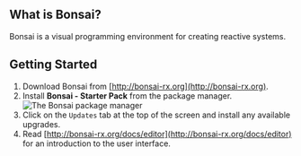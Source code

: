 ## What is Bonsai?

Bonsai is a visual programming environment for creating reactive systems.

## Getting Started

1. Download Bonsai from [http://bonsai-rx.org](http://bonsai-rx.org).
2. Install **Bonsai - Starter Pack** from the package manager. ![The Bonsai package manager](~/images/packagemanager.png)
3. Click on the `Updates` tab at the top of the screen and install any available upgrades.
4. Read [http://bonsai-rx.org/docs/editor](http://bonsai-rx.org/docs/editor) for an introduction to the user interface.
